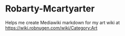 # Robarty-Mcartyarter

Helps me create Mediawiki markdown for my art wiki at https://wiki.robnugen.com/wiki/Category:Art
